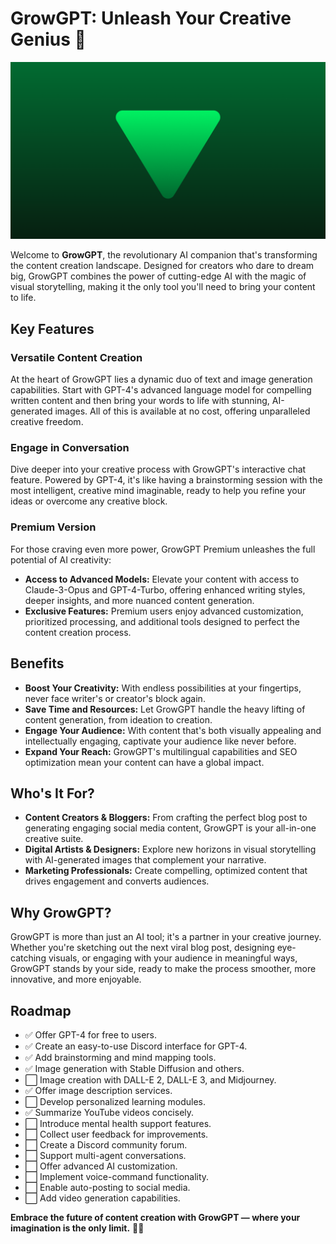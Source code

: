 # GrowGPT: Unleash Your Creative Genius 🚀

![GrowGPT Banner](./growgpt-banner.png "GrowGPT")

Welcome to **GrowGPT**, the revolutionary AI companion that's transforming the content creation landscape. Designed for creators who dare to dream big, GrowGPT combines the power of cutting-edge AI with the magic of visual storytelling, making it the only tool you'll need to bring your content to life. 

## **Key Features**

### **Versatile Content Creation**
At the heart of GrowGPT lies a dynamic duo of text and image generation capabilities. Start with GPT-4's advanced language model for compelling written content and then bring your words to life with stunning, AI-generated images. All of this is available at no cost, offering unparalleled creative freedom.

### **Engage in Conversation**
Dive deeper into your creative process with GrowGPT's interactive chat feature. Powered by GPT-4, it's like having a brainstorming session with the most intelligent, creative mind imaginable, ready to help you refine your ideas or overcome any creative block.

### **Premium Version**
For those craving even more power, GrowGPT Premium unleashes the full potential of AI creativity:
- **Access to Advanced Models:** Elevate your content with access to Claude-3-Opus and GPT-4-Turbo, offering enhanced writing styles, deeper insights, and more nuanced content generation.
- **Exclusive Features:** Premium users enjoy advanced customization, prioritized processing, and additional tools designed to perfect the content creation process.

## **Benefits**

- **Boost Your Creativity:** With endless possibilities at your fingertips, never face writer's or creator's block again.
- **Save Time and Resources:** Let GrowGPT handle the heavy lifting of content generation, from ideation to creation.
- **Engage Your Audience:** With content that's both visually appealing and intellectually engaging, captivate your audience like never before.
- **Expand Your Reach:** GrowGPT's multilingual capabilities and SEO optimization mean your content can have a global impact.

## **Who's It For?**

- **Content Creators & Bloggers:** From crafting the perfect blog post to generating engaging social media content, GrowGPT is your all-in-one creative suite.
- **Digital Artists & Designers:** Explore new horizons in visual storytelling with AI-generated images that complement your narrative.
- **Marketing Professionals:** Create compelling, optimized content that drives engagement and converts audiences.

## **Why GrowGPT?**

GrowGPT is more than just an AI tool; it's a partner in your creative journey. Whether you're sketching out the next viral blog post, designing eye-catching visuals, or engaging with your audience in meaningful ways, GrowGPT stands by your side, ready to make the process smoother, more innovative, and more enjoyable.

## **Roadmap**
- ✅ Offer GPT-4 for free to users.
- ✅ Create an easy-to-use Discord interface for GPT-4.
- ✅ Add brainstorming and mind mapping tools.
- ✅ Image generation with Stable Diffusion and others.
- ⬜ Image creation with DALL-E 2, DALL-E 3, and Midjourney.
- ✅ Offer image description services.
- ⬜ Develop personalized learning modules.
- ✅ Summarize YouTube videos concisely.
- ⬜ Introduce mental health support features.
- ⬜ Collect user feedback for improvements.
- ⬜ Create a Discord community forum.
- ⬜ Support multi-agent conversations.
- ⬜ Offer advanced AI customization.
- ⬜ Implement voice-command functionality.
- ⬜ Enable auto-posting to social media.
- ⬜ Add video generation capabilities.

**Embrace the future of content creation with GrowGPT — where your imagination is the only limit.** 🌌✨

